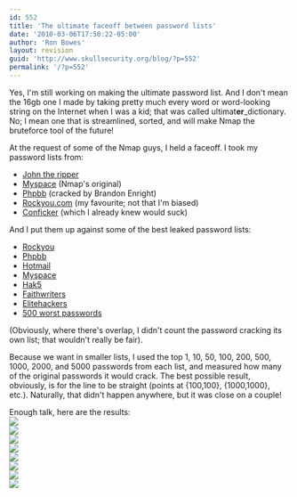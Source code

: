 ```yaml
---
id: 552
title: 'The ultimate faceoff between password lists'
date: '2010-03-06T17:50:22-05:00'
author: 'Ron Bowes'
layout: revision
guid: 'http://www.skullsecurity.org/blog/?p=552'
permalink: '/?p=552'
---
```


Yes, I'm still working on making the ultimate password list. And I don't mean the 16gb one I made by taking pretty much every word or word-looking string on the Internet when I was a kid; that was called ultimat**er**\_dictionary. No; I mean one that is streamlined, sorted, and will make Nmap the bruteforce tool of the future!

At the request of some of the Nmap guys, I held a faceoff. I took my password lists from:

- [John the ripper](http://downloads.skullsecurity.org/passwords/john.txt)
- [Myspace](http://downloads.skullsecurity.org/passwords/myspace.txt) (Nmap's original)
- [Phpbb](http://downloads.skullsecurity.org/passwords/phpbb.txt) (cracked by Brandon Enright)
- [Rockyou.com](http://downloads.skullsecurity.org/passwords/rockyou.txt) (my favourite; not that I'm biased)
- [Conficker](http://downloads.skullsecurity.org/passwords/conficker.txt) (which I already knew would suck)

And I put them up against some of the best leaked password lists:

- [Rockyou](http://downloads.skullsecurity.org/passwords/rockyou.txt)
- [Phpbb](http://downloads.skullsecurity.org/passwords/phpbb.txt)
- [Hotmail](http://downloads.skullsecurity.org/passwords/hotmail.txt)
- [Myspace](http://downloads.skullsecurity.org/passwords/myspace.txt)
- [Hak5](http://downloads.skullsecurity.org/passwords/hak5.txt)
- [Faithwriters](http://downloads.skullsecurity.org/passwords/faithwriters.txt)
- [Elitehackers](http://downloads.skullsecurity.org/passwords/elitehacker.txt)
- [500 worst passwords](http://downloads.skullsecurity.org/passwords/500-worst-passwords.txt)

(Obviously, where there's overlap, I didn't count the password cracking its own list; that wouldn't really be fair).

Because we want in smaller lists, I used the top 1, 10, 50, 100, 200, 500, 1000, 2000, and 5000 passwords from each list, and measured how many of the original passwords it would crack. The best possible result, obviously, is for the line to be straight (points at {100,100}, {1000,1000}, etc.). Naturally, that didn't happen anywhere, but it was close on a couple!

Enough talk, here are the results:  
![](/blogdata/cracked_rockyou.png)  
![](/blogdata/cracked_phpbb.png)  
![](/blogdata/cracked_hotmail.png)  
![](/blogdata/cracked_myspace.png)  
![](/blogdata/cracked_hak5.png)  
![](/blogdata/cracked_faithwriters.png)  
![](/blogdata/cracked_elitehackers.png)  
![](/blogdata/cracked_500worst.png)